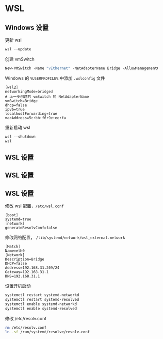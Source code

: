 # WSL

## Windows 设置

更新 wsl

```powershell
wsl --update
```

创建 vmSwitch 

```powershell
New-VMSwitch -Name "vEthernet" -NetAdapterName Bridge -AllowManagementOS:$true
```

Windows 的 `%USERPROFILE%` 中添加 `.wslconfig` 文件

```text
[wsl2]
networkingMode=bridged
# 上一步创建的 vmSwitch 的 NetAdapterName
vmSwitch=Bridge
dhcp=false
ipv6=true
localhostForwarding=true
macAddress=5c:bb:f6:9e:ee:fa
```

重新启动 wsl

```powershell
wsl --shutdown
wsl
```

## WSL 设置


## WSL 设置


## WSL 设置

修改 wsl 配置，`/etc/wsl.conf`

```text
[boot]
systemd=true
[network]
generateResolvConf=false
```

修改网络配置， `/lib/systemd/network/wsl_external.network`

```text
[Match]
Name=eth0
[Network]
Description=Bridge
DHCP=false
Address=192.168.31.209/24
Gateway=192.168.31.1
DNS=192.168.31.1
```

设置开机启动

```bash
systemctl restart systemd-networkd
systemctl restart systemd-resolved
systemctl enable systemd-networkd
systemctl enable systemd-resolved
```

修改 /etc/resolv.conf

```bash
rm /etc/resolv.conf
ln -sf /run/systemd/resolve/resolv.conf
```
